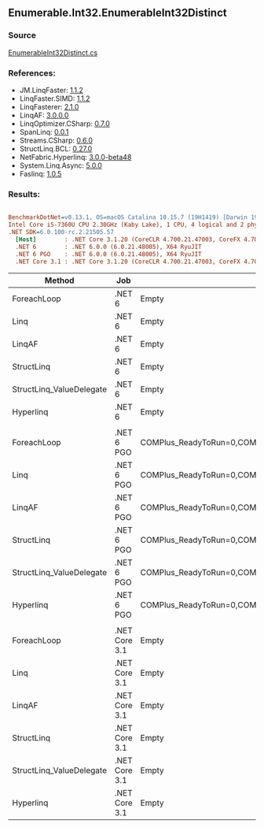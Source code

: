 ﻿## Enumerable.Int32.EnumerableInt32Distinct

### Source
[EnumerableInt32Distinct.cs](../LinqBenchmarks/Enumerable/Int32/EnumerableInt32Distinct.cs)

### References:
- JM.LinqFaster: [1.1.2](https://www.nuget.org/packages/JM.LinqFaster/1.1.2)
- LinqFaster.SIMD: [1.1.2](https://www.nuget.org/packages/LinqFaster.SIMD/1.0.3)
- LinqFasterer: [2.1.0](https://www.nuget.org/packages/LinqFasterer/2.1.0)
- LinqAF: [3.0.0.0](https://www.nuget.org/packages/LinqAF/3.0.0.0)
- LinqOptimizer.CSharp: [0.7.0](https://www.nuget.org/packages/LinqOptimizer.CSharp/0.7.0)
- SpanLinq: [0.0.1](https://www.nuget.org/packages/SpanLinq/0.0.1)
- Streams.CSharp: [0.6.0](https://www.nuget.org/packages/Streams.CSharp/0.6.0)
- StructLinq.BCL: [0.27.0](https://www.nuget.org/packages/StructLinq/0.27.0)
- NetFabric.Hyperlinq: [3.0.0-beta48](https://www.nuget.org/packages/NetFabric.Hyperlinq/3.0.0-beta48)
- System.Linq.Async: [5.0.0](https://www.nuget.org/packages/System.Linq.Async/5.0.0)
- Faslinq: [1.0.5](https://www.nuget.org/packages/Faslinq/1.0.5)

### Results:
``` ini

BenchmarkDotNet=v0.13.1, OS=macOS Catalina 10.15.7 (19H1419) [Darwin 19.6.0]
Intel Core i5-7360U CPU 2.30GHz (Kaby Lake), 1 CPU, 4 logical and 2 physical cores
.NET SDK=6.0.100-rc.2.21505.57
  [Host]        : .NET Core 3.1.20 (CoreCLR 4.700.21.47003, CoreFX 4.700.21.47101), X64 RyuJIT
  .NET 6        : .NET 6.0.0 (6.0.21.48005), X64 RyuJIT
  .NET 6 PGO    : .NET 6.0.0 (6.0.21.48005), X64 RyuJIT
  .NET Core 3.1 : .NET Core 3.1.20 (CoreCLR 4.700.21.47003, CoreFX 4.700.21.47101), X64 RyuJIT


```
|                   Method |           Job |                                                   EnvironmentVariables |       Runtime | Count |       Mean |    Error |   StdDev |        Ratio | RatioSD |  Gen 0 | Allocated |
|------------------------- |-------------- |----------------------------------------------------------------------- |-------------- |------ |-----------:|---------:|---------:|-------------:|--------:|-------:|----------:|
|              ForeachLoop |        .NET 6 |                                                                  Empty |      .NET 6.0 |   100 | 1,160.2 ns |  4.01 ns |  3.34 ns |     baseline |         | 0.0992 |     208 B |
|                     Linq |        .NET 6 |                                                                  Empty |      .NET 6.0 |   100 | 1,210.1 ns |  7.33 ns |  6.86 ns | 1.04x slower |   0.01x | 0.1602 |     336 B |
|                   LinqAF |        .NET 6 |                                                                  Empty |      .NET 6.0 |   100 | 2,159.5 ns | 18.28 ns | 17.10 ns | 1.86x slower |   0.01x | 1.2512 |   2,624 B |
|               StructLinq |        .NET 6 |                                                                  Empty |      .NET 6.0 |   100 | 1,167.4 ns |  4.31 ns |  3.82 ns | 1.01x slower |   0.00x | 0.0305 |      64 B |
| StructLinq_ValueDelegate |        .NET 6 |                                                                  Empty |      .NET 6.0 |   100 | 1,182.0 ns |  7.41 ns |  6.57 ns | 1.02x slower |   0.01x | 0.0191 |      40 B |
|                Hyperlinq |        .NET 6 |                                                                  Empty |      .NET 6.0 |   100 | 1,048.2 ns |  6.55 ns |  6.13 ns | 1.11x faster |   0.01x | 0.0191 |      40 B |
|                          |               |                                                                        |               |       |            |          |          |              |         |        |           |
|              ForeachLoop |    .NET 6 PGO | COMPlus_ReadyToRun=0,COMPlus_TC_QuickJitForLoops=1,COMPlus_TieredPGO=1 |      .NET 6.0 |   100 |   741.3 ns |  3.58 ns |  3.35 ns |     baseline |         | 0.0992 |     208 B |
|                     Linq |    .NET 6 PGO | COMPlus_ReadyToRun=0,COMPlus_TC_QuickJitForLoops=1,COMPlus_TieredPGO=1 |      .NET 6.0 |   100 |   751.1 ns |  4.64 ns |  4.11 ns | 1.01x slower |   0.01x | 0.1602 |     336 B |
|                   LinqAF |    .NET 6 PGO | COMPlus_ReadyToRun=0,COMPlus_TC_QuickJitForLoops=1,COMPlus_TieredPGO=1 |      .NET 6.0 |   100 | 1,578.7 ns | 11.45 ns | 10.71 ns | 2.13x slower |   0.01x | 1.2531 |   2,624 B |
|               StructLinq |    .NET 6 PGO | COMPlus_ReadyToRun=0,COMPlus_TC_QuickJitForLoops=1,COMPlus_TieredPGO=1 |      .NET 6.0 |   100 |   741.8 ns |  4.10 ns |  3.83 ns | 1.00x slower |   0.01x | 0.0305 |      64 B |
| StructLinq_ValueDelegate |    .NET 6 PGO | COMPlus_ReadyToRun=0,COMPlus_TC_QuickJitForLoops=1,COMPlus_TieredPGO=1 |      .NET 6.0 |   100 |   730.7 ns |  3.94 ns |  3.50 ns | 1.01x faster |   0.01x | 0.0191 |      40 B |
|                Hyperlinq |    .NET 6 PGO | COMPlus_ReadyToRun=0,COMPlus_TC_QuickJitForLoops=1,COMPlus_TieredPGO=1 |      .NET 6.0 |   100 |   759.9 ns | 10.19 ns |  9.03 ns | 1.03x slower |   0.01x | 0.0191 |      40 B |
|                          |               |                                                                        |               |       |            |          |          |              |         |        |           |
|              ForeachLoop | .NET Core 3.1 |                                                                  Empty | .NET Core 3.1 |   100 | 1,696.9 ns |  8.88 ns |  7.87 ns |     baseline |         | 0.0992 |     208 B |
|                     Linq | .NET Core 3.1 |                                                                  Empty | .NET Core 3.1 |   100 | 1,721.3 ns | 12.36 ns | 10.32 ns | 1.01x slower |   0.01x | 0.1526 |     320 B |
|                   LinqAF | .NET Core 3.1 |                                                                  Empty | .NET Core 3.1 |   100 | 2,618.3 ns | 19.85 ns | 18.57 ns | 1.54x slower |   0.02x | 1.2512 |   2,624 B |
|               StructLinq | .NET Core 3.1 |                                                                  Empty | .NET Core 3.1 |   100 | 1,265.3 ns |  5.77 ns |  4.82 ns | 1.34x faster |   0.01x | 0.0305 |      64 B |
| StructLinq_ValueDelegate | .NET Core 3.1 |                                                                  Empty | .NET Core 3.1 |   100 | 1,212.9 ns |  5.85 ns |  5.47 ns | 1.40x faster |   0.01x | 0.0191 |      40 B |
|                Hyperlinq | .NET Core 3.1 |                                                                  Empty | .NET Core 3.1 |   100 | 1,315.6 ns |  7.95 ns |  7.43 ns | 1.29x faster |   0.01x | 0.0191 |      40 B |
